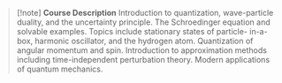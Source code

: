 > [!note] **Course Description**
> Introduction to quantization, wave-particle duality, and the uncertainty principle. The Schroedinger equation and solvable examples. Topics include stationary states of particle- in-a-box, harmonic oscillator, and the hydrogen atom. Quantization of angular momentum and spin. Introduction to approximation methods including time-independent perturbation theory. Modern applications of quantum mechanics.

